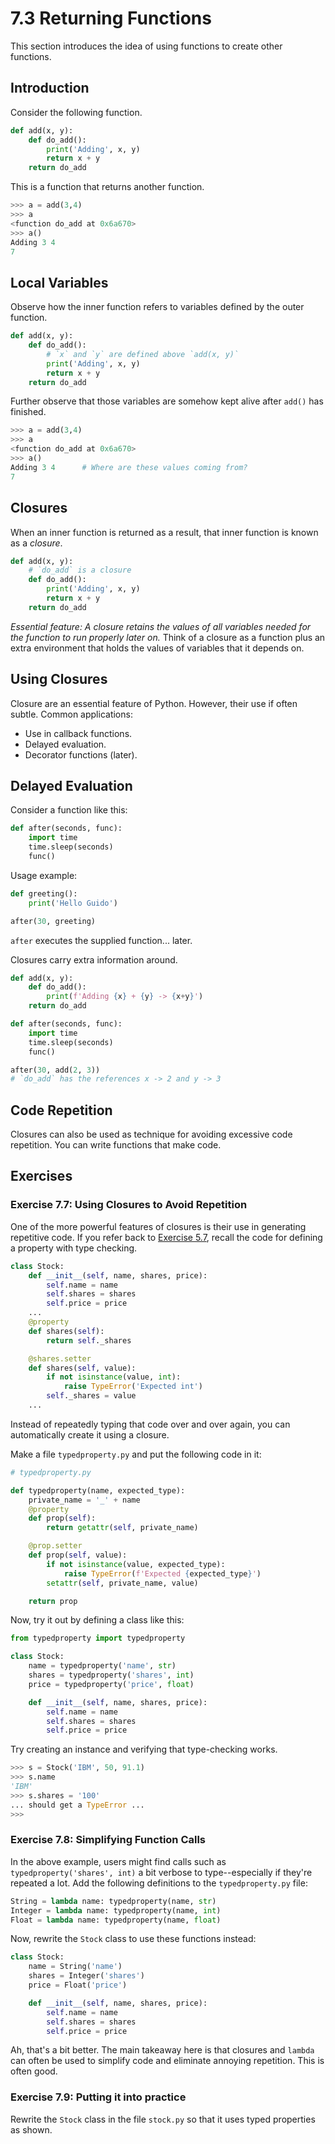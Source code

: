 # 7.3 Returning Functions

This section introduces the idea of using functions to create other functions.

## Introduction

Consider the following function.

```python
def add(x, y):
    def do_add():
        print('Adding', x, y)
        return x + y
    return do_add
```

This is a function that returns another function.

```python
>>> a = add(3,4)
>>> a
<function do_add at 0x6a670>
>>> a()
Adding 3 4
7
```

## Local Variables

Observe how the inner function refers to variables defined by the outer
function.

```python
def add(x, y):
    def do_add():
        # `x` and `y` are defined above `add(x, y)`
        print('Adding', x, y)
        return x + y
    return do_add
```

Further observe that those variables are somehow kept alive after
`add()` has finished.

```python
>>> a = add(3,4)
>>> a
<function do_add at 0x6a670>
>>> a()
Adding 3 4      # Where are these values coming from?
7
```

## Closures

When an inner function is returned as a result, that inner function is known as a *closure*.

```python
def add(x, y):
    # `do_add` is a closure
    def do_add():
        print('Adding', x, y)
        return x + y
    return do_add
```

*Essential feature: A closure retains the values of all variables
 needed for the function to run properly later on.*   Think of a
closure as a function plus an extra environment that holds the values
of variables that it depends on.

## Using Closures

Closure are an essential feature of Python. However, their use if often subtle.
Common applications:

* Use in callback functions.
* Delayed evaluation.
* Decorator functions (later).

## Delayed Evaluation

Consider a function like this:

```python
def after(seconds, func):
    import time
    time.sleep(seconds)
    func()
```

Usage example:

```python
def greeting():
    print('Hello Guido')

after(30, greeting)
```

`after` executes the supplied function... later.

Closures carry extra information around.

```python
def add(x, y):
    def do_add():
        print(f'Adding {x} + {y} -> {x+y}')
    return do_add

def after(seconds, func):
    import time
    time.sleep(seconds)
    func()

after(30, add(2, 3))
# `do_add` has the references x -> 2 and y -> 3
```

## Code Repetition

Closures can also be used as technique for avoiding excessive code repetition.
You can write functions that make code.

## **Exercises**

### **Exercise 7.7: Using Closures to Avoid Repetition**

One of the more powerful features of closures is their use in
generating repetitive code.  If you refer back to [Exercise
5.7](../05_Object_model/02_Classes_encapsulation), recall the code for
defining a property with type checking.

```python
class Stock:
    def __init__(self, name, shares, price):
        self.name = name
        self.shares = shares
        self.price = price
    ...
    @property
    def shares(self):
        return self._shares

    @shares.setter
    def shares(self, value):
        if not isinstance(value, int):
            raise TypeError('Expected int')
        self._shares = value
    ...
```

Instead of repeatedly typing that code over and over again, you can
automatically create it using a closure.

Make a file `typedproperty.py` and put the following code in
it:

```python
# typedproperty.py

def typedproperty(name, expected_type):
    private_name = '_' + name
    @property
    def prop(self):
        return getattr(self, private_name)

    @prop.setter
    def prop(self, value):
        if not isinstance(value, expected_type):
            raise TypeError(f'Expected {expected_type}')
        setattr(self, private_name, value)

    return prop
```

Now, try it out by defining a class like this:

```python
from typedproperty import typedproperty

class Stock:
    name = typedproperty('name', str)
    shares = typedproperty('shares', int)
    price = typedproperty('price', float)

    def __init__(self, name, shares, price):
        self.name = name
        self.shares = shares
        self.price = price
```

Try creating an instance and verifying that type-checking works.

```python
>>> s = Stock('IBM', 50, 91.1)
>>> s.name
'IBM'
>>> s.shares = '100'
... should get a TypeError ...
>>>
```

### **Exercise 7.8: Simplifying Function Calls**

In the above example, users might find calls such as
`typedproperty('shares', int)` a bit verbose to type--especially if
they're repeated a lot.  Add the following definitions to the
`typedproperty.py` file:

```python
String = lambda name: typedproperty(name, str)
Integer = lambda name: typedproperty(name, int)
Float = lambda name: typedproperty(name, float)
```

Now, rewrite the `Stock` class to use these functions instead:

```python
class Stock:
    name = String('name')
    shares = Integer('shares')
    price = Float('price')

    def __init__(self, name, shares, price):
        self.name = name
        self.shares = shares
        self.price = price
```

Ah, that's a bit better.   The main takeaway here is that closures and `lambda`
can often be used to simplify code and eliminate annoying repetition.  This
is often good.

### **Exercise 7.9: Putting it into practice**

Rewrite the `Stock` class in the file `stock.py` so that it uses typed properties
as shown.
